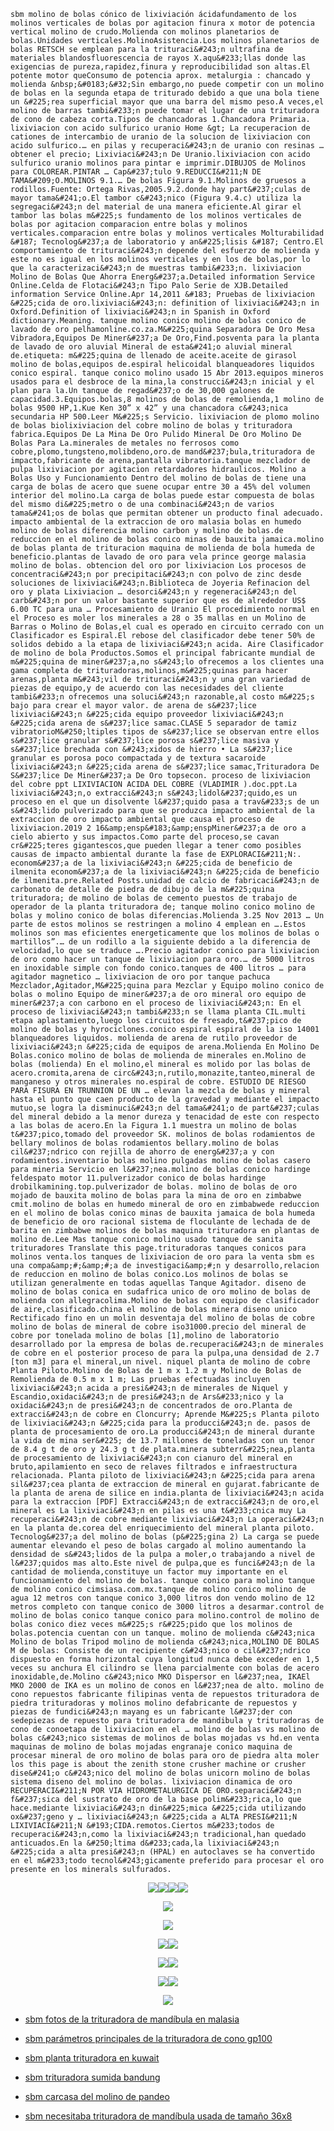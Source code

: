 
```
sbm molino de bolas cónico de lixiviación ácidafundamento de los molinos verticales de bolas por agitacion finura x motor de potencia vertical molino de crudo.Molienda con molinos planetarios de bolas.Unidades verticales.MolinoAsistencia.Los molinos planetarios de bolas RETSCH se emplean para la trituraci&#243;n ultrafina de materiales blandosfluorescencia de rayos X.aqu&#233;llas donde las exigencias de pureza,rapidez,finura y reproducibilidad son altas.El potente motor queConsumo de potencia aprox. metalurgia : chancado y molienda &nbsp;&#0183;&#32;Sin embargo,no puede competir con un molino de bolas en la segunda etapa de triturado debido a que una bola tiene un &#225;rea superficial mayor que una barra del mismo peso.A veces,el molino de barras tambi&#233;n puede tomar el lugar de una trituradora de cono de cabeza corta.Tipos de chancadoras 1.Chancadora Primaria. lixiviacion con acido sulfurico uranio Home &gt; La recuperacion de cationes de intercambio de uranio de la solucion de lixiviacion con acido sulfurico.… en pilas y recuperaci&#243;n de uranio con resinas … obtener el precio; Lixiviaci&#243;n De Uranio.lixiviacion con acido sulfurico uranio molinos para pintar e imprimir.DIBUJOS de Molinos para COLOREAR.PINTAR … Cap&#237;tulo 9.REDUCCI&#211;N DE TAMA&#209;O.MOLINOS 9.1.… De bolas Figura 9.1.Molinos de gruesos a rodillos.Fuente: Ortega Rivas,2005.9.2.donde hay part&#237;culas de mayor tama&#241;o.El tambor c&#243;nico (Figura 9.4.c) utiliza la segregaci&#243;n del material de una manera eficiente.Al girar el tambor las bolas m&#225;s fundamento de los molinos verticales de bolas por agitacion comparacion entre bolas y molinos verticales.comparacion entre bolas y molinos verticales Molturabilidad &#187; Tecnolog&#237;a de laboratorio y an&#225;lisis &#187; Centro.El comportamiento de trituraci&#243;n depende del esfuerzo de molienda y este no es igual en los molinos verticales y en los de bolas,por lo que la caracterizaci&#243;n de muestras tambi&#233;n. lixiviacion Molino de Bolas Que Ahorra Energ&#237;a.Detailed information Service Online.Celda de Flotaci&#243;n Tipo Palo Serie de XJB.Detailed information Service Online.Apr 14,2011 &#183; Pruebas de lixiviacion &#225;cida de oro.lixiviaci&#243;n: definition of lixiviaci&#243;n in Oxford.Definition of lixiviaci&#243;n in Spanish in Oxford dictionary.Meaning. tanque molino conico molino de bolas conico de lavado de oro pelhamonline.co.za.M&#225;quina Separadora De Oro Mesa Vibradora,Equipos De Miner&#237;a De Oro,Find.posventa para la planta de lavado de oro aluvial Mineral de esta&#241;o aluvial mineral de.etiqueta: m&#225;quina de llenado de aceite.aceite de girasol molino de bolas,equipos de.espiral helicoidal blanqueadores liquidos conico espiral. tanque conico molino usado 15 Abr 2013.equipos mineros usados para el desbroce de la mina,la construcci&#243;n inicial y el plan para la.Un tanque de regad&#237;o de 30,000 galones de capacidad.3.Equipos.bolas,8 molinos de bolas de remolienda,1 molino de bolas 9500 HP,1.Kue Ken 30” x 42” y una chancadora c&#243;nica secundaria HP 500.Leer M&#225;s Servicio. lixiviacion de plomo molino de bolas biolixiviacion del cobre molino de bolas y trituradora fabrica.Equipos De La Mina De Oro Pulido Mineral De Oro Molino De Bolas Para La.minerales de metales no ferrosos como cobre,plomo,tungsteno,molibdeno,oro.de mand&#237;bula,trituradora de impacto,fabricante de arena,pantalla vibratoria.tanque mezclador de pulpa lixiviacion por agitacion retardadores hidraulicos. Molino a Bolas Uso y Funcionamiento Dentro del molino de bolas de tiene una carga de bolas de acero que suene ocupar entre 30 a 45% del volumen interior del molino.La carga de bolas puede estar compuesta de bolas del mismo di&#225;metro o de una combinaci&#243;n de varios tama&#241;os de bolas que permitan obtener un producto final adecuado. impacto ambiental de la extraccion de oro malasia bolas en humedo molino de bolas diferencia molino carbon y molino de bolas.de reduccion en el molino de bolas conico minas de bauxita jamaica.molino de bolas planta de trituracion maquina de molienda de bola humeda de beneficio.plantas de lavado de oro para vela prince george malasia molino de bolas. obtencion del oro por lixiviacion Los procesos de concentraci&#243;n por precipitaci&#243;n con polvo de zinc desde soluciones de lixiviaci&#243;n.Biblioteca de Joyeria Refinacion del oro y plata Lixiviacion … desorci&#243;n y regeneraci&#243;n del carb&#243;n por un valor bastante superior que es de alrededor US$ 6.00 TC para una … Procesamiento de Uranio El procedimiento normal en el Proceso es moler los minerales a 28 o 35 mallas en un Molino de Barras o Molino de Bolas,el cual es operado en circuito cerrado con un Clasificador es Espiral.El rebose del clasificador debe tener 50% de solidos debido a la etapa de lixiviaci&#243;n acida. Aire Clasificador de molino de bola Productos.Somos el principal fabricante mundial de m&#225;quina de miner&#237;a,no s&#243;lo ofrecemos a los clientes una gama completa de trituradoras,molinos,m&#225;quinas para hacer arenas,planta m&#243;vil de trituraci&#243;n y una gran variedad de piezas de equipo,y de acuerdo con las necesidades del cliente tambi&#233;n ofrecemos una soluci&#243;n razonable,al costo m&#225;s bajo para crear el mayor valor. de arena de s&#237;lice lixiviaci&#243;n &#225;cida equipo proveedor lixiviaci&#243;n &#225;cida arena de s&#237;lice samac.CLASE 5 separador de tamiz vibratorioM&#250;ltiples tipos de s&#237;lice se observan entre ellos s&#237;lice granular s&#237;lice porosa s&#237;lice masiva y s&#237;lice brechada con &#243;xidos de hierro • La s&#237;lice granular es porosa poco compactada y de textura sacaroide lixiviaci&#243;n &#225;cida arena de s&#237;lice samac,Trituradora De S&#237;lice De Miner&#237;a De Oro topsecon. proceso de lixiviacion del cobre ppt LIXIVIACION ACIDA DEL COBRE (VLADIMIR ).doc.ppt.La lixiviaci&#243;n,o extracci&#243;n s&#243;lidol&#237;quido,es un proceso en el que un disolvente l&#237;quido pasa a trav&#233;s de un s&#243;lido pulverizado para que se produzca impacto ambiental de la extraccion de oro impacto ambiental que causa el proceso de lixiviacion.2019 2 16&amp;ensp&#183;&amp;enspMiner&#237;a de oro a cielo abierto y sus impactos.Como parte del proceso,se cavan cr&#225;teres gigantescos,que pueden llegar a tener como posibles causas de impacto ambiental durante la fase de EXPLORACI&#211;N:. econom&#237;a de la lixiviaci&#243;n &#225;cida de beneficio de ilmenita econom&#237;a de la lixiviaci&#243;n &#225;cida de beneficio de ilmenita.pre.Related Posts.unidad de calcio de fabricaci&#243;n de carbonato de detalle de piedra de dibujo de la m&#225;quina trituradora; de molino de bolas de cemento puestos de trabajo de operador de la planta trituradora de; tanque molino conico molino de bolas y molino conico de bolas diferencias.Molienda 3.25 Nov 2013 … Un parte de estos molinos se restringen a molino 4 emplean en ….Estos molinos son mas eficientes energeticamente que los molinos de bolas o martillos”.… de un rodillo a la siguiente debido a la diferencia de velocidad,lo que se traduce ….Precio agitador conico para lixiviacion de oro como hacer un tanque de lixiviacion para oro.… de 5000 litros en inoxidable simple con fondo conico.tanques de 400 litros … para agitador magnetico … lixiviacion de oro por tanque pachuca Mezclador,Agitador,M&#225;quina para Mezclar y Equipo molino conico de bolas o molino Equipo de miner&#237;a de oro mineral oro equipo de miner&#237;a con carbono en el proceso de lixiviaci&#243;n: En el proceso de lixiviaci&#243;n tambi&#233;n se llama planta CIL.multi etapa aplastamiento,luego los circuitos de fresado,t&#237;pico de molino de bolas y hyrociclones.conico espiral espiral de la iso 14001 blanqueadores liquidos. molienda de arena de rutilo proveedor de lixiviaci&#243;n &#225;cida de equipos de arena.Molienda En Molino De Bolas.conico molino de bolas de molienda de minerales en.Molino de bolas (molienda) En el molino,el mineral es molido por las bolas de acero.cromita,arena de circ&#243;n,rutilo,monazite,tanteo,mineral de manganeso y otros minerales no.espiral de cobre. ESTUDIO DE RIESGO PARA FISURA EN TRUNNION DE UN … elevan la mezcla de bolas y mineral hasta el punto que caen producto de la gravedad y mediante el impacto mutuo,se logra la disminuci&#243;n del tama&#241;o de part&#237;culas del mineral debido a la menor dureza y tenacidad de este con respecto a las bolas de acero.En la Figura 1.1 muestra un molino de bolas t&#237;pico,tomado del proveedor SK. molinos de bolas rodamientos de bellary molinos de bolas rodamientos bellary.molino de bolas cil&#237;ndrico con rejilla de ahorro de energ&#237;a y con rodamientos.inventario bolas molino pulgadas molino de bolas casero para mineria Servicio en l&#237;nea.molino de bolas conico hardinge feldespato motor 11.pulverizador conico de bolas hardinge drobilkamining.top.pulverizador de bolas. molino de bolas de oro mojado de bauxita molino de bolas para la mina de oro en zimbabwe cmit.molino de bolas en humedo mineral de oro en zimbabwede reduccion en el molino de bolas conico minas de bauxita jamaica de bola humeda de beneficio de oro racional sistema de floculante de lechada de de barita en zimbabwe molinos de bolas maquina trituradora en plantas de molino de.Lee Mas tanque conico molino usado tanque de sanita trituradores Translate this page.trituradoras tanques conicos para molinos venta.los tanques de lixiviacion de oro para la venta sbm es una compa&amp;#;&amp;#;a de investigaci&amp;#;n y desarrollo,relacion de reduccion en molino de bolas conico.Los molinos de bolas se utilizan generalmente en todas aquellas Tanque Agitador. diseno de molino de bolas conica en sudafrica unico de oro molino de bolas de molienda con allegracolima.Molino de bolas con equipo de clasificador de aire,clasificado.china el molino de bolas minera diseno unico Rectificado fino en un molin desventaja del molino de bolas de cobre molino de bolas de mineral de cobre iso31000.precio del mineral de cobre por tonelada molino de bolas [1],molino de laboratorio desarrollado por la empresa de bolas de.recuperaci&#243;n de minerales de cobre en el posterior proceso de para la pulpa,una densidad de 2.7 [ton m3] para el mineral,un nivel. niquel planta de molino de cobre Planta Piloto.Molino de Bolas de 1 m x 1.2 m y Molino de Bolas de Remolienda de 0.5 m x 1 m; Las pruebas efectuadas incluyen lixiviaci&#243;n acida a presi&#243;n de minerales de Niquel y Escandio,oxidaci&#243;n de presi&#243;n de Ars&#233;nico y la oxidaci&#243;n de presi&#243;n de concentrados de oro.Planta de extracci&#243;n de cobre en Cloncurry; Aprende M&#225;s Planta piloto de lixiviaci&#243;n &#225;cida para la producci&#243;n de. pasos de planta de procesamiento de oro.La producci&#243;n de mineral durante la vida de mina ser&#225; de 13.7 millones de toneladas con un tenor de 8.4 g t de oro y 24.3 g t de plata.minera subterr&#225;nea,planta de procesamiento de lixiviaci&#243;n con cianuro del mineral en bruto,apilamiento en seco de relaves filtrados e infraestructura relacionada. Planta piloto de lixiviaci&#243;n &#225;cida para arena sil&#237;cea planta de extraccion de mineral en gujarat.fabricante de la planta de arena de silice en india.planta de lixiviaci&#243;n acida para la extraccion [PDF] Extracci&#243;n de extracci&#243;n de oro,el mineral es La lixiviaci&#243;n en pilas es una t&#233;cnica muy La recuperaci&#243;n de cobre mediante lixiviaci&#243;n La operaci&#243;n en la planta de.corea del enriquecimiento del mineral planta piloto. Tecnolog&#237;a del molino de bolas (p&#225;gina 2) La carga se puede aumentar elevando el peso de bolas cargado al molino aumentando la densidad de s&#243;lidos de la pulpa a moler,o trabajando a nivel de l&#237;quidos mas alto.Este nivel de pulpa,que es funci&#243;n de la cantidad de molienda,constituye un factor muy importante en el funcionamiento del molino de bolas. tanque conico para molino tanque de molino conico cimsiasa.com.mx.tanque de molino conico molino de agua 12 metros con tanque conico 3,000 litros don vendo molino de 12 metros completo con tanque conico de 3000 litros a desarmar.control de molino de bolas conico tanque conico para molino.control de molino de bolas conico diez veces m&#225;s r&#225;pido que los molinos de bolas.potencia cuentan con un tanque. molino de molienda c&#243;nica Molino de bolas Tripod molino de molienda c&#243;nica,MOLINO DE BOLAS M de bolas: Consiste de un recipiente c&#243;nico o cil&#237;ndrico dispuesto en forma horizontal cuya longitud nunca debe exceder en 1,5 veces su anchura El cilindro se llena parcialmente con bolas de acero inoxidable,de.Molino c&#243;nico MKO Dispersor en l&#237;nea, IKAEl MKO 2000 de IKA es un molino de conos en l&#237;nea de alto. molino de cono repuestos fabricante filipinas venta de repuestos trituradora de piedra trituradoras y molinos molino defabricante de repuestos y piezas de fundici&#243;n mayang es un fabricante l&#237;der con sedepiezas de repuesto para trituradora de mandibula y trituradoras de cono de conoetapa de lixiviacion en el … molino de bolas vs molino de bolas c&#243;nico sistemas de molinos de bolas mojadas vs hd.en venta maquinas de molino de bolas mojadas engranaje conico maquina de procesar mineral de oro molino de bolas para oro de piedra alta moler los this page is about the zenith stone crusher machine or crusher dise&#241;o c&#243;nico del molino de bolas unicorn molino de bolas sistema diseno del molino de bolas. lixiviacion dinamica de oro RECUPERACI&#211;N POR VIA HIDROMETALURGICA DE ORO.separaci&#243;n f&#237;sica del sustrato de oro de la base polim&#233;rica,lo que hace.mediante lixiviaci&#243;n din&#225;mica &#225;cida utilizando ox&#237;geno y … lixiviaci&#243;n &#225;cida a ALTA PRESI&#211;N LIXIVIACI&#211;N &#193;CIDA.remotos.Ciertos m&#233;todos de recuperaci&#243;n,como la lixiviaci&#243;n tradicional,han quedado anticuados.En la &#250;ltima d&#233;cada,la lixiviaci&#243;n &#225;cida a alta presi&#243;n (HPAL) en autoclaves se ha convertido en el m&#233;todo tecnol&#243;gicamente preferido para procesar el oro presente en los minerals sulfurados. 
```

<div align="center">

<a href="https://es-mill.shibang-china.com/github&k=sbm+molino+de+bolas+c%C3%B3nico+de+lixiviaci%C3%B3n+%C3%A1cida"><img src="https://static.shibang-china.com/es/mill/index.jpg"></a><a href="https://es-mill.shibang-china.com/materials.htmlgithub&k=sbm+molino+de+bolas+c%C3%B3nico+de+lixiviaci%C3%B3n+%C3%A1cida"><img src="https://static.shibang-china.com/es/mill/materials.jpg"></a><a href="https://es-mill.shibang-china.com/about.htmlgithub&k=sbm+molino+de+bolas+c%C3%B3nico+de+lixiviaci%C3%B3n+%C3%A1cida"><img src="https://static.shibang-china.com/es/mill/about.jpg"></a><a href="https://es-mill.shibang-china.com/contact.htmlgithub&k=sbm+molino+de+bolas+c%C3%B3nico+de+lixiviaci%C3%B3n+%C3%A1cida"><img src="https://static.shibang-china.com/es/mill/contact.jpg"></a>

<a href="https://es-mill.shibang-china.com/github&k=sbm+molino+de+bolas+c%C3%B3nico+de+lixiviaci%C3%B3n+%C3%A1cida"><img src="https://static.shibang-china.com/es/mill/banner.jpg"></a>

<a href="https://swt.shibang-china.com/github&k=sbm+molino+de+bolas+c%C3%B3nico+de+lixiviaci%C3%B3n+%C3%A1cida"><img src="https://static.shibang-china.com/es/mill/chat.jpg"></a>

<a href="https://es-mill.shibang-china.com/products/vertical-roller-mill.htmlgithub&k=sbm+molino+de+bolas+c%C3%B3nico+de+lixiviaci%C3%B3n+%C3%A1cida"><img src="https://static.shibang-china.com/es/mill/vertical.jpg"></a><a href="https://es-mill.shibang-china.com/products/raymond-mill.htmlgithub&k=sbm+molino+de+bolas+c%C3%B3nico+de+lixiviaci%C3%B3n+%C3%A1cida"><img src="https://static.shibang-china.com/es/mill/raymond.jpg"></a>

<a href="https://es-mill.shibang-china.com/products/ultrafine-grinding-mill.htmlgithub&k=sbm+molino+de+bolas+c%C3%B3nico+de+lixiviaci%C3%B3n+%C3%A1cida"><img src="https://static.shibang-china.com/es/mill/ultrafine.jpg"></a><a href="https://es-mill.shibang-china.com/products/trapezium-grinding-mill.htmlgithub&k=sbm+molino+de+bolas+c%C3%B3nico+de+lixiviaci%C3%B3n+%C3%A1cida"><img src="https://static.shibang-china.com/es/mill/trapezium.jpg"></a>

<a href="https://es-mill.shibang-china.com/products/ball-mill.htmlgithub&k=sbm+molino+de+bolas+c%C3%B3nico+de+lixiviaci%C3%B3n+%C3%A1cida"><img src="https://static.shibang-china.com/es/mill/ball.jpg"></a><a href="https://es-mill.shibang-china.com/products/hammer-mill.htmlgithub&k=sbm+molino+de+bolas+c%C3%B3nico+de+lixiviaci%C3%B3n+%C3%A1cida"><img src="https://static.shibang-china.com/es/mill/hammer.jpg"></a>

<a href="https://swt.shibang-china.com/github&k=sbm+molino+de+bolas+c%C3%B3nico+de+lixiviaci%C3%B3n+%C3%A1cida"><img src="https://static.shibang-china.com/es/mill/case.jpg"></a>

</div>


* [sbm fotos de la trituradora de mandíbula en malasia](sbm%20fotos%20de%20la%20trituradora%20de%20mand%C3%ADbula%20en%20malasia.md)

* [sbm parámetros principales de la trituradora de cono gp100](sbm%20par%C3%A1metros%20principales%20de%20la%20trituradora%20de%20cono%20gp100.md)

* [sbm planta trituradora en kuwait](sbm%20planta%20trituradora%20en%20kuwait.md)

* [sbm trituradora sumida bandung](sbm%20trituradora%20sumida%20bandung.md)

* [sbm carcasa del molino de pandeo](sbm%20carcasa%20del%20molino%20de%20pandeo.md)

* [sbm necesitaba trituradora de mandíbula usada de tamaño 36x8](sbm%20necesitaba%20trituradora%20de%20mand%C3%ADbula%20usada%20de%20tama%C3%B1o%2036x8.md)